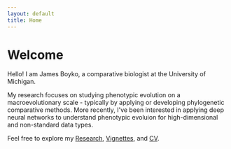 ```yaml
---
layout: default
title: Home
---
```


# Welcome

Hello! I am James Boyko, a comparative biologist at the University of Michigan. 

My research focuses on studying phenotypic evolution on a macroevolutionary scale - typically by applying or developing phylogenetic comparative methods. More recently, I've been interested in applying deep neural networks to understand phenotypic evoluion for high-dimensional and non-standard data types. 

Feel free to explore my [Research](./research.md), [Vignettes](./vignettes/), and [CV](./cv.pdf).
